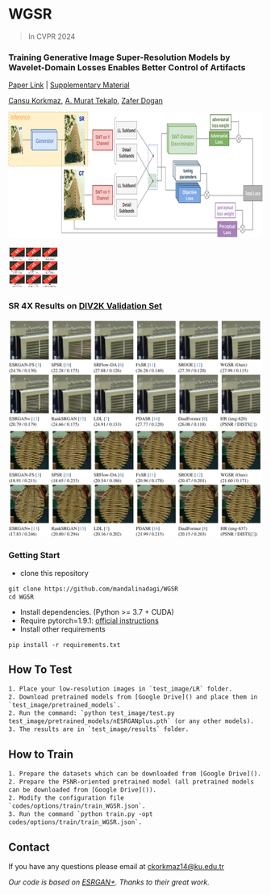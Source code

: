 # WGSR  
> In CVPR 2024

### Training Generative Image Super-Resolution Models by Wavelet-Domain Losses Enables Better Control of Artifacts 
[Paper Link]() | [Supplementary Material]()

[Cansu Korkmaz](https://mandalinadagi.github.io/), [A. Murat Tekalp](http://home.ku.edu.tr/~mtekalp/), [Zafer Dogan](https://mysite.ku.edu.tr/zdogan/)


<p align="center">
  <img height="250" src="./figures/architecture.png">
</p>

<img src="./figures/img0.png" width="100"/>

### SR 4X Results on [DIV2K Validation Set](https://data.vision.ee.ethz.ch/cvl/DIV2K/)
<img src="./figures/img1.png" width="800"/>
<img src="./figures/img2.png" width="800"/>


### Getting Start

- clone this repository
```
git clone https://github.com/mandalinadagi/WGSR
cd WGSR
```
- Install dependencies. (Python >= 3.7 + CUDA)
- Require pytorch=1.9.1: [official instructions](https://pytorch.org/get-started/previous-versions/)
- Install other requirements
```
pip install -r requirements.txt
```
## How To Test
	1. Place your low-resolution images in `test_image/LR` folder.
	2. Download pretrained models from [Google Drive]() and place them in `test_image/pretrained_models`.
	2. Run the command: `python test_image/test.py test_image/pretrained_models/nESRGANplus.pth` (or any other models).
	3. The results are in `test_image/results` folder.

## How to Train

	1. Prepare the datasets which can be downloaded from [Google Drive]().
	2. Prepare the PSNR-oriented pretrained model (all pretrained models can be downloaded from [Google Drive]()).
	2. Modify the configuration file `codes/options/train/train_WGSR.json`.
	3. Run the command `python train.py -opt codes/options/train/train_WGSR.json`. 


## Contact
If you have any questions please email at ckorkmaz14@ku.edu.tr

_Our code is based on [ESRGAN+](https://github.com/ncarraz/ESRGANplus). Thanks to their great work._
